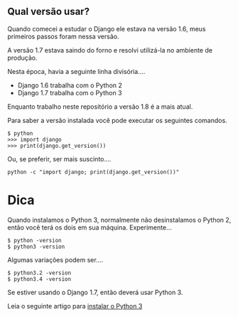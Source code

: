 Qual versão usar?
---

Quando comecei a estudar o Django ele estava na versão 1.6, meus primeiros
passos foram nessa versão.

A versão 1.7 estava saindo do forno e resolvi utilizá-la no ambiente de produção.

Nesta época, havia a seguinte linha divisória....

+ Django 1.6 trabalha com o Python 2
+ Django 1.7 trabalha com o Python 3

Enquanto trabalho neste repositório a versão 1.8 é a mais atual.


Para saber a versão instalada você pode executar os seguintes comandos.

    $ python
    >>> import django
    >>> print(django.get_version())


Ou, se preferir, ser mais suscinto....

    python -c "import django; print(django.get_version())"


Dica
===

Quando instalamos o Python 3, normalmente não desinstalamos o Python 2, então
você terá os dois em sua máquina. Experimente...

    $ python -version
    $ python3 -version

Algumas variações podem ser....

    $ python3.2 -version
    $ python3.4 -version

Se estiver usando o Django 1.7, então deverá usar Python 3.

Leia o seguinte artigo para [instalar o Python 3](http://www.devfuria.com.br/linux/cookbook/python/)
